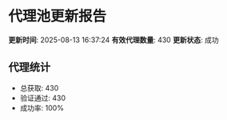 # 代理池更新报告

**更新时间**: 2025-08-13 16:37:24
**有效代理数量**: 430
**更新状态**:  成功

## 代理统计
- 总获取: 430
- 验证通过: 430
- 成功率: 100%
